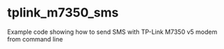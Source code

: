 # tplink_m7350_sms
Example code showing how to send SMS with TP-Link M7350 v5 modem from command line
